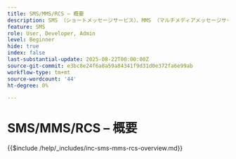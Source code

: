```yaml
---
title: SMS/MMS/RCS – 概要
description: SMS （ショートメッセージサービス）、MMS （マルチメディアメッセージサービス）、RCS （リッチ通信サービス）は、アプリやインターネット接続（SMS/MMS）を必要とせずに、ユーザーの電話番号に直接アクセスできるモバイルメッセージチャネルです
feature: SMS
role: User, Developer, Admin
level: Beginner
hide: true
index: false
last-substantial-update: 2025-08-22T00:00:00Z
source-git-commit: e3bc8e24f6a8a59a84341f9d31d0e372fa6e99ab
workflow-type: tm+mt
source-wordcount: '44'
ht-degree: 0%

---
```



# SMS/MMS/RCS – 概要

{{$include /help/_includes/inc-sms-mms-rcs-overview.md}}
